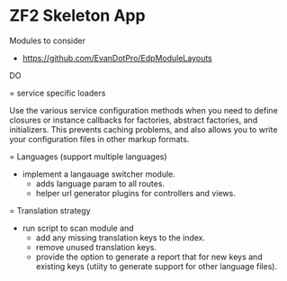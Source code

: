 ZF2 Skeleton App
================

Modules to consider

* https://github.com/EvanDotPro/EdpModuleLayouts


DO

= service specific loaders

Use the various service configuration methods when you need to define
closures or instance callbacks for factories, abstract factories,
and initializers. This prevents caching problems, and also allows you
to write your configuration files in other markup formats.


= Languages (support multiple languages)
- implement a langauage switcher module.
  - adds language param to all routes.
  - helper url generator plugins for controllers and views.


= Translation strategy
- run script to scan module and
    - add any missing translation keys to the index.
    - remove unused translation keys.
    - provide the option to generate a report that for new keys and existing keys
      (utiity to generate support for other language files).
